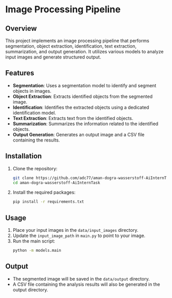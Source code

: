 # Image Processing Pipeline

## Overview
This project implements an image processing pipeline that performs segmentation, object extraction, identification, text extraction, summarization, and output generation. It utilizes various models to analyze input images and generate structured output.

## Features
- **Segmentation**: Uses a segmentation model to identify and segment objects in images.
- **Object Extraction**: Extracts identified objects from the segmented image.
- **Identification**: Identifies the extracted objects using a dedicated identification model.
- **Text Extraction**: Extracts text from the identified objects.
- **Summarization**: Summarizes the information related to the identified objects.
- **Output Generation**: Generates an output image and a CSV file containing the results.

## Installation
1. Clone the repository:
   ```bash
   git clone https://github.com/adc77/aman-dogra-wasserstoff-AiInternTask.git
   cd aman-dogra-wasserstoff-AiInternTask
   ```

2. Install the required packages:
   ```bash
   pip install -r requirements.txt
   ```

## Usage
1. Place your input images in the `data/input_images` directory.
2. Update the `input_image_path` in `main.py` to point to your image.
3. Run the main script:
   ```bash
   python -m models.main
   ```

## Output
- The segmented image will be saved in the `data/output` directory.
- A CSV file containing the analysis results will also be generated in the output directory.

